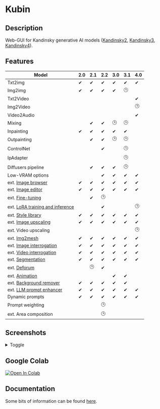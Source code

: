 
# Kubin

## Description

Web-GUI for Kandinsky generative AI models ([Kandinsky2](https://github.com/ai-forever/Kandinsky-2/), [Kandinsky3](https://github.com/ai-forever/Kandinsky-3), [Kandinsky4](https://github.com/ai-forever/Kandinsky-4)).  

## Features

| Model                                                                                        | 2.0 | 2.1 | 2.2 |3.0  |3.1  |4.0  |
| -------------------------------------------------------------------------------------------- | --- | --- | --- | --- | --- | --- |
| Txt2img                                                                                      | ✔   | ✔  |  ✔  | ✔  | ✔  |  ✔  |
| Img2img                                                                                      | ✔   | ✔  |  ✔  | ✔  | 🕒 |      |
| Txt2Video                                                                                    |     |     |      |    |    | ✔    |
| Img2Video                                                                                    |     |     |      |    |    | 🕒   |
| Video2Audio                                                                                  |     |     |      |    |    | ✔   |
| Mixing                                                                                       |     | ✔  |  ✔  | 🕒 | 🕒 |       |
| Inpainting                                                                                   | ✔   | ✔  |  ✔  | ✔  | ✔  |      |
| Outpainting                                                                                  |     | ✔  |  ✔  | 🕒 | 🕒  |      |
| ControlNet                                                                                   |     |     |  ✔  |    | 🕒  |      |
| IpAdapter                                                                                    |     |     |      |    | 🕒 |      |
| Diffusers pipeline                                                                           |     | ✔  |  ✔  |  ✔ | 🕒  |      |
| Low-VRAM options                                                                             |     |     |  ✔  |  ✔ | ✔  |  ✔  |
| ext. [Image browser](https://github.com/seruva19/kubin-extensions#kd-image-browser)          | ✔   | ✔  |  ✔  |  ✔ | ✔  |  ✔   |
| ext. [Image editor](https://github.com/seruva19/kubin-extensions#kd-image-editor)            | ✔   | ✔  |  ✔  |  ✔ | ✔  |  ✔   |
| ext. [Fine-tuning](https://github.com/seruva19/kubin-extensions#kd-training)                 |     | ✔  |  🕒 |     |    |      |
| ext. [LoRA training and inference](https://github.com/seruva19/kubin-extensions#kd-training) |     |     |  ✔  |     |    |  🕒 |
| ext. [Style library](https://github.com/seruva19/kubin-extensions#kd-prompt-styles)          | ✔   | ✔  |  ✔  |  ✔ | ✔  |  ✔   |
| ext. [Image upscaling](https://github.com/seruva19/kubin-extensions#kd-upscaler)             | ✔   | ✔  |  ✔  |  ✔ | ✔  |  ✔   |
| ext. Video upscaling                                                                         |     |     |     |     |    |  🕒  |
| ext. [Img2mesh](https://github.com/seruva19/kubin-extensions#kd-mesh-gen)                    | ✔   | ✔  |  ✔  |  ✔ | ✔  |  ✔   |
| ext. [Image interrogation](https://github.com/seruva19/kubin-extensions#kd-interrogator)     | ✔   | ✔  |  ✔  |  ✔ | ✔  |   ✔  |
| ext. [Video interrogation](https://github.com/seruva19/kubin-extensions#kd-video-tools)      | ✔   | ✔  |  ✔  |  ✔ | ✔  |   ✔  |
| ext. [Segmentation](https://github.com/seruva19/kubin-extensions#kd-segmentation)            | ✔   | ✔  |  ✔  |  ✔ | ✔  |   ✔  |
| ext. [Deforum](https://github.com/seruva19/kubin-extensions#kd-animation)                    |     | 🕒  |  ✔  |    |    |      |
| ext. [Animation](https://github.com/seruva19/kubin-extensions#kd-video)                      |     |     |     |  ✔ |  ✔ |      |
| ext. [Background remover](https://github.com/seruva19/kubin-extensions#kd-bg-remover)        | ✔   | ✔  |  ✔  |  ✔ | ✔  |      |
| ext. [LLM prompt enhancer](https://github.com/seruva19/kubin-extensions#kd-llm-enhancer)     | ✔   | ✔  |  ✔  |  ✔ | ✔  |  ✔   |
| Dynamic prompts                                                                              | ✔   | ✔   | ✔  |  ✔ |  ✔ |  ✔  |   
| Prompt weighting                                                                             |     |     | 🕒  |    |     |      |
| ext. Area composition                                                                        |     |     | 🕒  |    |     |      |

## Screenshots

<details>
    <summary>Toggle</summary>

### Kandinsky 2.0

![img](/sshots/screenshot_20.png)

### Kandinsky 2.1

![img](/sshots/screenshot_21.png)

### Kandinsky 2.2

![img](/sshots/screenshot_22.png)

### Kandinsky 3.0

![img](/sshots/screenshot_30.png)

### Kandinsky 3.1

![img](/sshots/screenshot_31.png)

### Kandinsky 4.0

![img](/sshots/video_40.png)

</details>

## Google Colab

[![Open In Colab](https://colab.research.google.com/assets/colab-badge.svg)](https://colab.research.google.com/drive/1lx4lQS61hYb02BSoAoJUAVwPr7PhhkJt)
<br>

## Documentation

Some bits of information can be found [here](https://github.com/seruva19/kubin/blob/main/DOCS.md).

